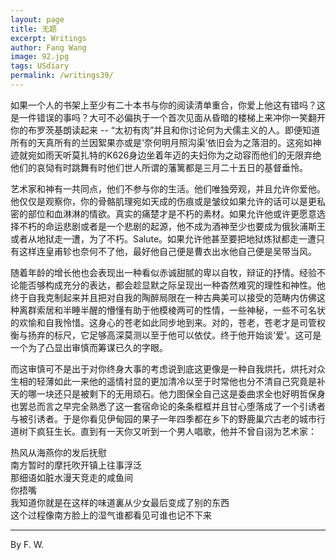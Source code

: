```yaml
---
layout: page
title: 无题
excerpt: Writings
author: Fang Wang
image: 92.jpg
tags: USdiary
permalink: /writings39/
---
```


如果一个人的书架上至少有二十本书与你的阅读清单重合，你爱上他这有错吗？这是一件错误的事吗？大可不必偏执于一个首次见面从昏暗的楼梯上来冲你一笑翻开你的布罗茨基朗读起来 -- “太初有肉”并且和你讨论何为犬儒主义的人。即便知道所有的天真所有的兰因絮果亦或是‘奈何明月照沟渠’依旧会为之落泪的。这宛如神迹就宛如雨天听莫扎特的K626身边坐着年迈的夫妇你为之动容而他们的无限弃绝他们的哀恸有时跳舞有时他们世人所谓的藩篱都是三月二十五日的基督垂怜。

艺术家和神有一共同点，他们不参与你的生活。他们唯独旁观，并且允许你爱他。他仅仅是观察你，你的骨骼肌理宛如天成的伤痕或是皱纹如果允许的话可以是更私密的部位和血淋淋的情欲。真实的痛楚才是不朽的素材。如果允许他或许更愿意选择不朽的命运悲剧或者是一个悲剧的起源，他不成为酒神至少也要成为俄狄浦斯王或者从地狱走一遭，为了不朽。Salute。如果允许他甚至要把地狱炼狱都走一遭只有这样连皇甫轸也奈何不了他，最好他自己便是曹衣出水他自己便是吴带当风。

随着年龄的增长他也会表现出一种看似赤诚甜腻的卑以自牧，辩证的抒情。经验不论能否够构成充分的表达，都会趁显默之际呈现出一种杳然难究的理性和神性。他终于自我克制起来并且把对自我的陶醉局限在一种古典美可以接受的范畴内仿佛这种离群索居和半睡半醒的懵懂有助于他模棱两可的性情，一些神秘，一些不可名状的欢愉和自我怜惜。这身心的苍老如此同步地到来。对的，苍老，苍老才是司管权衡与扬弃的标尺，它足够高深莫测以至于他可以依仗。终于他开始谈‘爱’。这可是一个为了凸显出审慎而筹谋已久的字眼。

而这审慎可不是出于对你终身大事的考虑说到底这更像是一种自我烘托，烘托对众生相的轻薄如此一来他的遥情衬显的更加清冷以至于时常他也分不清自己究竟是补天的哪一块还只是被剩下的无用顽石。他力图保全自己这是委曲求全也好明哲保身也罢总而言之早完全熟悉了这一套宿命论的条条框框并且甘心堕落成了一个引诱者与被引诱者。于是你看见伊甸园的果子一年四季都在乡下的野鹿巢穴古老的城市行道树下疯狂生长。直到有一天你又听到一个男人唱歌，他并不曾自诩为艺术家：   

热风从海燕你的发后抚慰   
南方暂时的摩托吹开镇上往事浮泛     
那细语如脏水漫天竞走的咸鱼间     
你捂嘴   
我知道你就是在这样的味道裏从少女最后变成了别的东西   
这个过程像南方脸上的湿气谁都看见可谁也记不下来

****

By F. W. 
